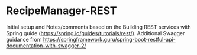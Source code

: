 # RecipeManager-REST

Initial setup and Notes/comments based on the Building REST services with Spring guide (https://spring.io/guides/tutorials/rest/). Additional Swagger guidance from https://springframework.guru/spring-boot-restful-api-documentation-with-swagger-2/
